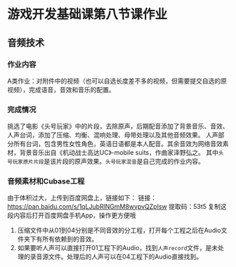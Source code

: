 # 游戏开发基础课第八节课作业
## 音频技术
### 作业内容
A类作业：对附件中的视频（也可以自选长度差不多的视频，但需要提交自选的原视频），完成语音，音效和音乐的配置。
### 完成情况
挑选了电影《头号玩家》中的片段，去除原声，后期配音添加了背景音乐、音效、人声台词，添加了压缩、均衡、混响处理、母带处理以及其他音频效果。
人声部分所有台词，包含男性女性角色，英语日语都是本人配音。其余音效为网络音效素材，背景音乐出自《机动战士高达UC》-mobile suits，作曲家泽野弘之。
其中`头号玩家原片片段`是该片段的原声效果。`头号玩家混音`是自己完成的作业内容。
### 音频素材和Cubase工程
由于体积过大，上传到百度网盘上，链接如下：
链接：https://pan.baidu.com/s/1qLJubRlNGmM8wvpvQZpIsw 
提取码：53t5 
复制这段内容后打开百度网盘手机App，操作更方便哦
1. 压缩文件中从01到04分别是不同音效的分工程，打开每个工程之后在Audio文件夹下有所有依赖到的音效。
2. 如果要听人声可以直接打开01工程下的Audio，找到`人声record`文件，是未处理的录音源文件。处理后的人声可以在04工程下的Audio直接找到。